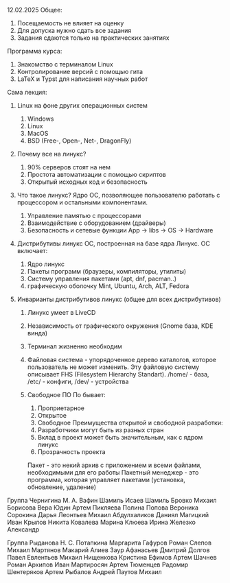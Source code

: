 12.02.2025
Общее:
1) Посещаемость не влияет на оценку
2) Для допуска нужно сдать все задания 
3) Задания сдаются только на практических занятиях

Программа курса:
1) Знакомство с терминалом Linux
2) Контролирование версий с помощью гита 
3) LaTeX и Typst для написания научных работ 

Сама лекция: 
1) Linux на фоне других операционных систем
	1) Windows
	2) Linux
	3) MacOS
	4) BSD (Free-, Open-, Net-, DragonFly)
	
2) Почему все на линукс?
	1) 90% серверов стоят на нем 
	2) Простота автоматизации с помощью скриптов 
	3) Открытый исходных код и безопасность 
	
3) Что такое линукс? 
	Ядро ОС, позволяющее пользователю работать с процессором и остальными компонентами. 
	1) Управление памятью с процессорами 
	2) Взаимодействие с оборудованием (драйверы)
	3) Безопасность и сетевые функции 
	App -> libs -> OS -> Hardware
	
4) Дистрибутивы линукс
	ОС, построенная на базе ядра Линукс. ОС включает:
	1) Ядро линукс
	2) Пакеты программ (браузеры, компиляторы, утилиты)
	3) Систему управления пакетами (apt, dnf, pacman..)
	4) графическую оболочку 
	Mint, Ubuntu, Arch, ALT, Fedora

5) Инварианты дистрибутивов линукс (общее для всех дистрибутивов)
	1) Линукс умеет в LiveCD 
	2) Независимость от графического окружения (Gnome база, KDE винда)
	3) Терминал жизненно необходим 
	4) Файловая система - упорядоченное дерево каталогов, которое пользователь не может изменить. Эту файловую систему описывает FHS (Filesystem Hierarchy Standart). /home/ - база, /etc/ - конфиги, /dev/ - устройства
	5) Свободное ПО
		По бывает: 
		1) Проприетарное 
		2) Открытое
		3) Свободное
		Преимущества открытой и свободной разработки:
		1) Разработчики могут быть из разных стран 
		2) Вклад в проект может быть значительным, как с ядром линукс 
		3) Прозрачность проекта 
		
		Пакет - это некий архив с приложением и всеми файлами, необходимыми для его работы 
		Пакетный менеджер - это программа, которая управляет пакетами (установка, обновление, удаление)

Группа Чернигина М. А.
Вафин Шамиль
Исаев Шамиль
Бровко Михаил
Борисова Вера
Юдин Артем
Пикляева Полина 
Попова Вероника 
Сорокина Дарья 
Леонтьев Михаил 
Абдулхаликов Даниял 
Магицкий Иван 
Крылов Никита 
Ковалева Марина 
Клюева Ирина 
Железко Александр

Группа Рыданова Н. С.
Потапкина Маргарита 
Гафуров Роман
Слепов Михаил
Мартянов Макарий 
Алиев Заур
Афанасьев Дмитрий 
Долгов Павел 
Евлентьев Михаил 
Нищенкова Кристина 
Ефимов Артем
Шачнев Роман
Архипов Иван 
Мартиросян Артем
Тюменцев Радомир 
Шентеряков Артем
Рыбалов Андрей 
Паутов Михаил